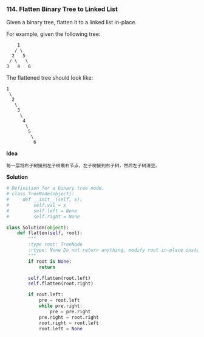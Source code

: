 ### 114. Flatten Binary Tree to Linked List

Given a binary tree, flatten it to a linked list in-place.

For example, given the following tree:
```
    1
   / \
  2   5
 / \   \
3   4   6
```
The flattened tree should look like:
```
1
 \
  2
   \
    3
     \
      4
       \
        5
         \
          6
```

**Idea**
```
每一层将右子树接到左子树最右节点，左子树接到右子树，然后左子树清空。
```

**Solution**
```Python
# Definition for a binary tree node.
# class TreeNode(object):
#     def __init__(self, x):
#         self.val = x
#         self.left = None
#         self.right = None

class Solution(object):
    def flatten(self, root):
        """
        :type root: TreeNode
        :rtype: None Do not return anything, modify root in-place instead.
        """
        if root is None:
            return

        self.flatten(root.left)
        self.flatten(root.right)

        if root.left:
            pre = root.left
            while pre.right:
                pre = pre.right
            pre.right = root.right
            root.right = root.left
            root.left = None
```